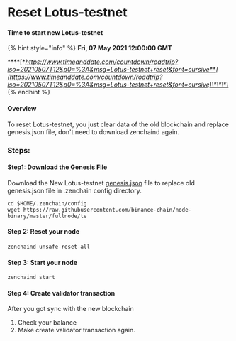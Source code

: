 # Reset Lotus-testnet

#### Time to start new Lotus-testnet

{% hint style="info" %}
**Fri, 07 May 2021 12:00:00 GMT**

\*\*\*\*[**https://www.timeanddate.com/countdown/roadtrip?iso=20210507T12&p0=%3A&msg=Lotus-testnet+reset&font=cursive**](https://www.timeanddate.com/countdown/roadtrip?iso=20210507T12&p0=%3A&msg=Lotus-testnet+reset&font=cursive)\*\*\*\*
{% endhint %}

#### Overview <a id="download-the-genesis-file"></a>

To reset Lotus-testnet, you just clear data of the old blockchain and replace genesis.json file, don't need to download zenchaind again. 

### Steps:

#### Step1: Download the Genesis File <a id="download-the-genesis-file"></a>

Download the New Lotus-testnet [genesis.json](https://raw.githubusercontent.com/zenchainprotocol/Launchpad/main/Lotus-testnet-campaign/genesis.json) file to replace old genesis.json file in .zenchain config directory.

```text
cd $HOME/.zenchain/config
wget https://raw.githubusercontent.com/binance-chain/node-binary/master/fullnode/te
```

#### Step 2: Reset your node <a id="download-the-genesis-file"></a>

```text
zenchaind unsafe-reset-all
```

#### Step 3: Start your node

```text
zenchaind start
```

#### Step 4: Create validator transaction

After you got sync with the new blockchain 

1. Check your balance
2. Make create validator transaction again.

